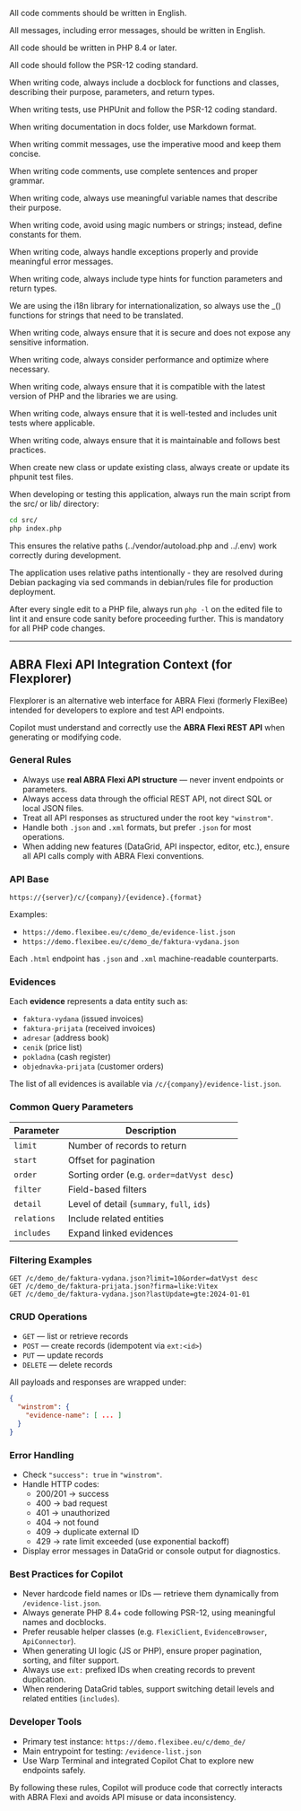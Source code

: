 <!-- Use this file to provide workspace-specific custom instructions to Copilot. For more details, visit https://code.visualstudio.com/docs/copilot/copilot-customization#_use-a-githubcopilotinstructionsmd-file -->

All code comments should be written in English.

All messages, including error messages, should be written in English.

All code should be written in PHP 8.4 or later.

All code should follow the PSR-12 coding standard.

When writing code, always include a docblock for functions and classes, describing their purpose, parameters, and return types.

When writing tests, use PHPUnit and follow the PSR-12 coding standard.

When writing documentation in docs folder, use Markdown format.

When writing commit messages, use the imperative mood and keep them concise.

When writing code comments, use complete sentences and proper grammar.

When writing code, always use meaningful variable names that describe their purpose.

When writing code, avoid using magic numbers or strings; instead, define constants for them.

When writing code, always handle exceptions properly and provide meaningful error messages.

When writing code, always include type hints for function parameters and return types.

We are using the i18n library for internationalization, so always use the _() functions for strings that need to be translated.

When writing code, always ensure that it is secure and does not expose any sensitive information.

When writing code, always consider performance and optimize where necessary.

When writing code, always ensure that it is compatible with the latest version of PHP and the libraries we are using.

When writing code, always ensure that it is well-tested and includes unit tests where applicable.

When writing code, always ensure that it is maintainable and follows best practices.

When create new class or update existing class, always create or update its phpunit test files.

When developing or testing this application, always run the main script from the src/ or lib/ directory:
```bash
cd src/
php index.php
```

This ensures the relative paths (../vendor/autoload.php and ../.env) work correctly during development.

The application uses relative paths intentionally - they are resolved during Debian packaging via sed commands in debian/rules file for production deployment.

After every single edit to a PHP file, always run `php -l` on the edited file to lint it and ensure code sanity before proceeding further. This is mandatory for all PHP code changes.

---

## ABRA Flexi API Integration Context (for Flexplorer)

Flexplorer is an alternative web interface for ABRA Flexi (formerly FlexiBee) intended for developers to explore and test API endpoints.

Copilot must understand and correctly use the **ABRA Flexi REST API** when generating or modifying code.

### General Rules
- Always use **real ABRA Flexi API structure** — never invent endpoints or parameters.
- Always access data through the official REST API, not direct SQL or local JSON files.
- Treat all API responses as structured under the root key `"winstrom"`.
- Handle both `.json` and `.xml` formats, but prefer `.json` for most operations.
- When adding new features (DataGrid, API inspector, editor, etc.), ensure all API calls comply with ABRA Flexi conventions.

### API Base
```
https://{server}/c/{company}/{evidence}.{format}
```

Examples:
- `https://demo.flexibee.eu/c/demo_de/evidence-list.json`
- `https://demo.flexibee.eu/c/demo_de/faktura-vydana.json`

Each `.html` endpoint has `.json` and `.xml` machine-readable counterparts.

### Evidences
Each **evidence** represents a data entity such as:
- `faktura-vydana` (issued invoices)
- `faktura-prijata` (received invoices)
- `adresar` (address book)
- `cenik` (price list)
- `pokladna` (cash register)
- `objednavka-prijata` (customer orders)

The list of all evidences is available via `/c/{company}/evidence-list.json`.

### Common Query Parameters
| Parameter | Description |
|------------|-------------|
| `limit` | Number of records to return |
| `start` | Offset for pagination |
| `order` | Sorting order (e.g. `order=datVyst desc`) |
| `filter` | Field-based filters |
| `detail` | Level of detail (`summary`, `full`, `ids`) |
| `relations` | Include related entities |
| `includes` | Expand linked evidences |

### Filtering Examples
```
GET /c/demo_de/faktura-vydana.json?limit=10&order=datVyst desc
GET /c/demo_de/faktura-prijata.json?firma=like:Vitex
GET /c/demo_de/faktura-vydana.json?lastUpdate=gte:2024-01-01
```

### CRUD Operations
- `GET` — list or retrieve records  
- `POST` — create records (idempotent via `ext:<id>`)  
- `PUT` — update records  
- `DELETE` — delete records  

All payloads and responses are wrapped under:
```json
{
  "winstrom": {
    "evidence-name": [ ... ]
  }
}
```

### Error Handling
- Check `"success": true` in `"winstrom"`.
- Handle HTTP codes:
  - 200/201 → success
  - 400 → bad request
  - 401 → unauthorized
  - 404 → not found
  - 409 → duplicate external ID
  - 429 → rate limit exceeded (use exponential backoff)
- Display error messages in DataGrid or console output for diagnostics.

### Best Practices for Copilot
- Never hardcode field names or IDs — retrieve them dynamically from `/evidence-list.json`.
- Always generate PHP 8.4+ code following PSR-12, using meaningful names and docblocks.
- Prefer reusable helper classes (e.g. `FlexiClient`, `EvidenceBrowser`, `ApiConnector`).
- When generating UI logic (JS or PHP), ensure proper pagination, sorting, and filter support.
- Always use `ext:` prefixed IDs when creating records to prevent duplication.
- When rendering DataGrid tables, support switching detail levels and related entities (`includes`).

### Developer Tools
- Primary test instance: `https://demo.flexibee.eu/c/demo_de/`
- Main entrypoint for testing: `/evidence-list.json`
- Use Warp Terminal and integrated Copilot Chat to explore new endpoints safely.

By following these rules, Copilot will produce code that correctly interacts with ABRA Flexi and avoids API misuse or data inconsistency.
